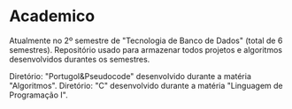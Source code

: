 # Academico

Atualmente no 2º semestre de "Tecnologia de Banco de Dados" (total de 6 semestres).
Repositório usado para armazenar todos projetos e algoritmos desenvolvidos durantes os semestres.

Diretório: "Portugol&Pseudocode" desenvolvido durante a matéria "Algoritmos".
Diretório: "C" desenvolvido durante a matéria "Linguagem de Programação I".
